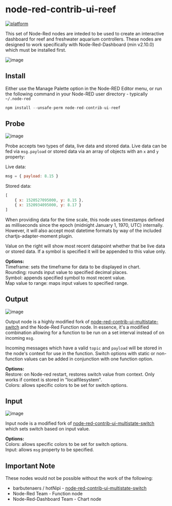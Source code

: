 # node-red-contrib-ui-reef

[![platform](https://img.shields.io/badge/platform-Node--RED-red)](https://nodered.org)


This set of Node-Red nodes are inteded to be used to create an interactive dashboard for reef and freshwater aquarium controllers.  These nodes are designed to work specifically with Node-Red-Dashboard (min v2.10.0) which must be installed first.


![image](https://user-images.githubusercontent.com/45469378/146694931-4b29cefe-bff7-48d8-b2ff-3cca6dedfff5.png)


## Install

Either use the Manage Palette option in the Node-RED Editor menu, or run the following command in your Node-RED user directory - typically `~/.node-red`

```javascript
npm install --unsafe-perm node-red-contrib-ui-reef
```

## Probe


![image](https://user-images.githubusercontent.com/45469378/146694968-1ff84c32-0ac8-4483-bc17-e7087a5569cc.png)


Probe accepts two types of data, live data and stored data.  Live data can be fed via `msg.payload` or stored data via an array of objects with an `x` and `y` property:

Live data:
```javascript
msg = { payload: 8.15 }
```

Stored data:
```javascript
[
    { x: 1520527095000, y: 8.15 },
    { x: 1520934095000, y: 8.17 }
]
```

When providing data for the time scale, this node uses timestamps defined as milliseconds since the epoch (midnight January 1, 1970, UTC) internally. However, it will also accept most datetime formats by way of the included chartjs-adapter-moment plugin.  

Value on the right will show most recent datapoint whether that be live data or stored data.  If a symbol is specified it will be appended to this value only.

**Options:**  
Timeframe: sets the timeframe for data to be displayed in chart.  
Rounding: rounds input value to specified decimal places.  
Symbol: appends specified symbol to most recent value.  
Map value to range: maps input values to specified range.  

## Output


![image](https://user-images.githubusercontent.com/45469378/146694977-60294bd5-ef14-4466-bfb1-3784107c5538.png)


Output node is a highly modified fork of [node-red-contrib-ui-multistate-switch](https://github.com/bartbutenaers/node-red-contrib-ui-multistate-switch) and the Node-Red Function node.  In essence, it's a modified combination allowing for a function to be run on a set interval instead of on incoming `msg`.

Incoming messages which have a valid `topic` and `payload` will be stored in the node's context for use in the function.  Switch options with static or non-function values can be added in conjunction with one function option.  

**Options:**  
Restore: on Node-red restart, restores switch value from context.  Only works if context is stored in "localfilesystem".  
Colors: allows specific colors to be set for switch options.  

## Input


![image](https://user-images.githubusercontent.com/45469378/146695082-7d691a09-d58b-4a04-9737-af2f5fafc4c8.png)


Input node is a modified fork of [node-red-contrib-ui-multistate-switch](https://github.com/bartbutenaers/node-red-contrib-ui-multistate-switch) which sets switch based on input value.  

**Options:**  
Colors: allows specific colors to be set for switch options.  
Input: allows `msg` property to be specified.  

## Important Note

These nodes would not be possible without the work of the following:

* barbutenaers / hotNipi - [node-red-contrib-ui-multistate-switch](https://github.com/bartbutenaers/node-red-contrib-ui-multistate-switch)
* Node-Red Team - Function node
* Node-Red-Dashboard Team - Chart node
